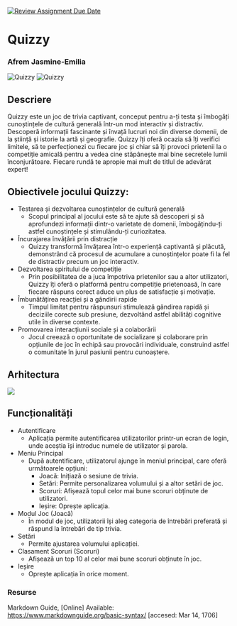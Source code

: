 [![Review Assignment Due Date](https://classroom.github.com/assets/deadline-readme-button-22041afd0340ce965d47ae6ef1cefeee28c7c493a6346c4f15d667ab976d596c.svg)](https://classroom.github.com/a/JLYnumnD)
# Quizzy
### Afrem Jasmine-Emilia

![Quizzy](https://github.com/user-attachments/assets/75bf1167-3075-451b-bb4e-fcc35d4ecb0d)
![Quizzy](https://home/jasmine/Downloads/Quizzy.gif)



## Descriere
Quizzy este un joc de trivia captivant, conceput pentru a-ți testa și îmbogăți cunoștințele de cultură generală într-un mod interactiv și distractiv. Descoperă informații fascinante și învață lucruri noi din diverse domenii, de la știință și istorie la artă și geografie. Quizzy îți oferă ocazia să îți verifici limitele, să te perfecționezi cu fiecare joc și chiar să îți provoci prietenii la o competiție amicală pentru a vedea cine stăpânește mai bine secretele lumii înconjurătoare. Fiecare rundă te apropie mai mult de titlul de adevărat expert!

## Obiectivele jocului Quizzy:

* Testarea și dezvoltarea cunoștințelor de cultură generală
    - Scopul principal al jocului este să te ajute să descoperi și să aprofundezi informații dintr-o varietate de domenii, îmbogățindu-ți astfel cunoștințele și stimulându-ți curiozitatea.
* Încurajarea învățării prin distracție
    - Quizzy transformă învățarea într-o experiență captivantă și plăcută, demonstrând că procesul de acumulare a cunoștințelor poate fi la fel de distractiv precum un joc interactiv.
* Dezvoltarea spiritului de competiție
    - Prin posibilitatea de a juca împotriva prietenilor sau a altor utilizatori, Quizzy îți oferă o platformă pentru competiție prietenoasă, în care fiecare răspuns corect aduce un plus de satisfacție și motivație.
* Îmbunătățirea reacției și a gândirii rapide
    - Timpul limitat pentru răspunsuri stimulează gândirea rapidă și deciziile corecte sub presiune, dezvoltând astfel abilități cognitive utile în diverse contexte.
* Promovarea interacțiunii sociale și a colaborării
    - Jocul creează o oportunitate de socializare și colaborare prin opțiunile de joc în echipă sau provocări individuale, construind astfel o comunitate în jurul pasiunii pentru cunoaștere.

## Arhitectura
![](https://github.com/user-attachments/assets/3d0b1ded-d7e6-42a3-8f7d-8f14135cc875)

## Funcționalități

* Autentificare
    - Aplicația permite autentificarea utilizatorilor printr-un ecran de login, unde aceștia își introduc numele de utilizator și parola.
* Meniu Principal
    - După autentificare, utilizatorul ajunge în meniul principal, care oferă următoarele opțiuni:
      - Joacă: Inițiază o sesiune de trivia.
      - Setări: Permite personalizarea volumului și a altor setări de joc.
      - Scoruri: Afișează topul celor mai bune scoruri obținute de utilizatori.
      - Ieșire: Oprește aplicația.
* Modul Joc (Joacă)
    - În modul de joc, utilizatorii își aleg categoria de întrebări preferată și răspund la întrebări de tip trivia.
* Setări
    - Permite ajustarea volumului aplicației.
* Clasament Scoruri (Scoruri)
    - Afișează un top 10 al celor mai bune scoruri obținute în joc.
* Ieșire
    - Oprește aplicația în orice moment.

### Resurse
Markdown Guide, [Online] Available: https://www.markdownguide.org/basic-syntax/ [accesed: Mar 14, 1706]
